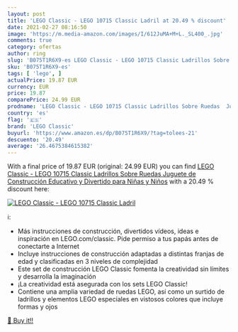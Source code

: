 ```yaml
---
layout: post
title: 'LEGO Classic - LEGO 10715 Classic Ladril at 20.49 % discount'
date: 2021-02-27 08:16:50
image: 'https://m.media-amazon.com/images/I/612JuMA+M+L._SL400_.jpg'
comments: true
category: ofertas
author: ring
slug: 'B075T1R6X9-es LEGO Classic - LEGO 10715 Classic Ladrillos Sobre Ruedas...'
sku: 'B075T1R6X9-es'
tags: [ 'lego', ]
actualPrice: 19.87 EUR
currency: EUR
price: 19.87
comparePrice: 24.99 EUR
prodname: 'LEGO Classic - LEGO 10715 Classic Ladrillos Sobre Ruedas  Juguete de Construcción Educativo y Divertido para Niñas y Niños'
country: 'es'
flag: '🇪🇸'
brand: 'LEGO Classic'
buyurl: 'https://www.amazon.es/dp/B075T1R6X9/?tag=tolees-21'
descuento: '20.49'
average: '26.4675384615382'
---
```


With a final price of 19.87 EUR (original: 24.99 EUR) you can find [LEGO Classic - LEGO 10715 Classic Ladrillos Sobre Ruedas  Juguete de Construcción Educativo y Divertido para Niñas y Niños](https://www.amazon.es/dp/B075T1R6X9/?tag=tolees-21) with a  20.49 % discount here:

[![LEGO Classic - LEGO 10715 Classic Ladril](https://m.media-amazon.com/images/I/612JuMA+M+L._SL400_.jpg)](https://www.amazon.es/dp/B075T1R6X9/?tag=tolees-21)

ℹ️:

- Más instrucciones de construcción, divertidos vídeos, ideas e inspiración en LEGO.com/classic. Pide permiso a tus papás antes de conectarte a Internet
- Incluye instrucciones de construcción adaptadas a distintas franjas de edad y clasificadas en 3 niveles de complejidad
- Este set de construcción LEGO Classic fomenta la creatividad sin límites y desarrolla la imaginación
- ¡La creatividad está asegurada con los sets LEGO Classic!
- Contiene una amplia variedad de ruedas LEGO, así como un surtido de ladrillos y elementos LEGO especiales en vistosos colores que incluye formas y ojos

[🛒 Buy it!!](https://www.amazon.es/dp/B075T1R6X9/?tag=tolees-21)

